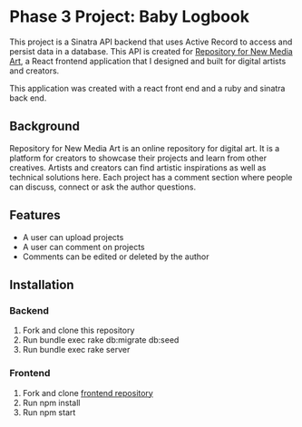 # Phase 3 Project: Baby Logbook

 This project is a Sinatra API backend that uses Active Record to access and persist data in a database. This API is created for [Repository for New Media Art](https://github.com/taka-2628/repository-for-new-media-art), a React frontend application that I designed and built for digital artists and creators.

This application was created with a react front end and a ruby and sinatra back end.

## Background

Repository for New Media Art is an online repository for digital art. It is a platform for creators to showcase their projects and learn from other creatives. Artists and creators can find artistic inspirations as well as technical solutions here. Each project has a comment section where people can discuss, connect or ask the author questions.

## Features

- A user can upload projects
- A user can comment on projects
- Comments can be edited or deleted by the author


## Installation
### Backend
1. Fork and clone this repository
2. Run bundle exec rake db:migrate db:seed
3. Run bundle exec rake server 
### Frontend
1. Fork and clone [frontend repository](https://github.com/taka-2628/repository-for-new-media-art)
2. Run npm install 
3. Run npm start